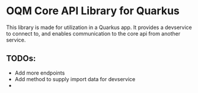 # OQM Core API Library for Quarkus

This library is made for utilization in a Quarkus app. It provides a devservice to connect to, and enables communication to the core api from another service.

## TODOs:

 - Add more endpoints
 - Add method to supply import data for devservice
 - 